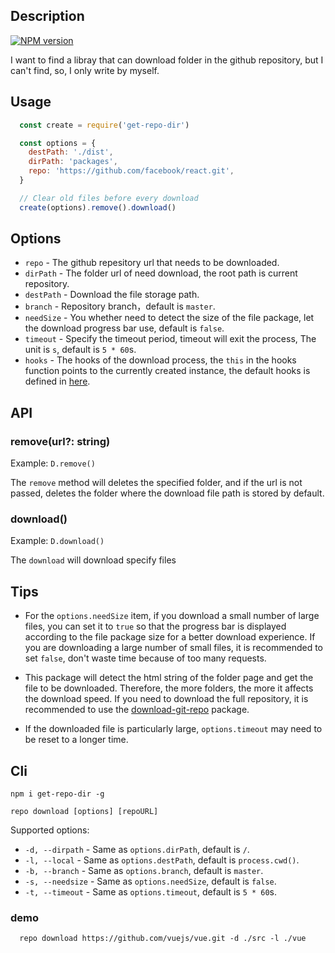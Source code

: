 ## Description
[![NPM version][npm-image]][npm-url]<br>

I want to find a libray that can download folder in the github repository, but I can't find, so, I only write by myself.

## Usage
```js
  const create = require('get-repo-dir')

  const options = {
    destPath: './dist',
    dirPath: 'packages',
    repo: 'https://github.com/facebook/react.git',
  }

  // Clear old files before every download
  create(options).remove().download()
```

## Options
- `repo` - The github repesitory url that needs to be downloaded.
- `dirPath` - The folder url of need download, the root path is current repository.
- `destPath` - Download the file storage path.
- `branch` - Repository branch，default is `master`.
- `needSize` - You whether need to detect the size of the file package, let the download progress bar use, default is `false`.
- `timeout` - Specify the timeout period, timeout will exit the process, The unit is `s`, default is `5 * 60`s.
- `hooks` - The hooks of the download process, the `this` in the hooks function points to the currently created instance, the default hooks is defined in [here](./src/hooks.js).

## API
### remove(url?: string)
Example: `D.remove()`

The `remove` method will deletes the specified folder, and if the url is not passed, deletes the folder where the download file path is stored by default.

### download()
Example: `D.download()`

The `download` will download specify files

## Tips
+ For the `options.needSize` item, if you download a small number of large files, you can set it to `true` so that the progress bar is displayed according to the file package size for a better download experience. If you are downloading a large number of small files, it is recommended to set `false`, don't waste time because of too many requests.

+ This package will detect the html string of the folder page and get the file to be downloaded. Therefore, the more folders, the more it affects the download speed. If you need to download the full repository, it is recommended to use the [download-git-repo](https://www.npmjs.com/package/download-git-repo) package.

+ If the downloaded file is particularly large, `options.timeout` may need to be reset to a longer time.


## Cli
```
npm i get-repo-dir -g
```
```
repo download [options] [repoURL]
```
Supported options:

- `-d, --dirpath` - Same as `options.dirPath`, default is `/`.
- `-l, --local` - Same as `options.destPath`, default is `process.cwd()`.
- `-b, --branch` - Same as `options.branch`, default is `master`.
- `-s, --needsize` - Same as `options.needSize`, default is `false`.
- `-t, --timeout` - Same as `options.timeout`, default is `5 * 60`s.

### demo
```
  repo download https://github.com/vuejs/vue.git -d ./src -l ./vue
```

[npm-url]: https://www.npmjs.com/package/get-repo-dir
[npm-image]: https://img.shields.io/npm/v/get-repo-dir.svg